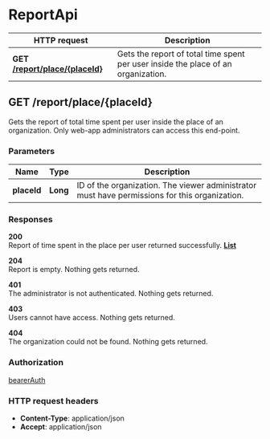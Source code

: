 # ReportApi

HTTP request | Description
------------- | -------------
**GET** [**/report/place/{placeId}**](ReportApi.md#getTimePerUserReport) | Gets the report of total time spent per user inside the place of an organization.


<a name="getTimePerUserReport"></a>
## **GET** /report/place/{placeId}

Gets the report of total time spent per user inside the place of an organization. Only web-app administrators can access this end-point.

### Parameters

Name | Type | Description 
------------- | ------------- | -------------
 **placeId** | **Long**| ID of the organization. The viewer administrator must have permissions for this organization.

### Responses
**200**  
Report of time spent in the place per user returned successfully. [**List**](../model/TimePerUserReport.md)

**204**  
Report is empty. Nothing gets returned.

**401**  
The administrator is not authenticated. Nothing gets returned.

**403**  
Users cannot have access. Nothing gets returned.

**404**  
The organization could not be found. Nothing gets returned.

### Authorization

[bearerAuth](../overview.md#bearerAuth)

### HTTP request headers

- **Content-Type**: application/json
- **Accept**: application/json

